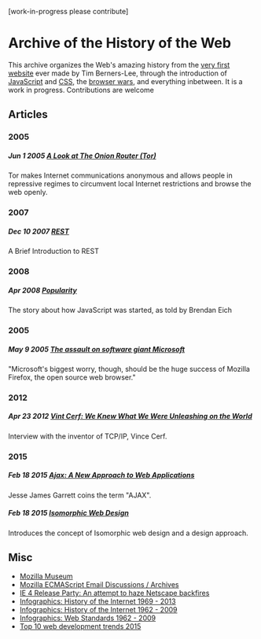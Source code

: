 [work-in-progress please contribute]

# Archive of the History of the Web

This archive organizes the Web's amazing history from the [very first website](https://www.w3.org/History/19921103-hypertext/hypertext/WWW/TheProject.html) ever made by Tim Berners-Lee, through the introduction of [JavaScript](https://www.w3.org/community/webed/wiki/A_Short_History_of_JavaScript) and [CSS](https://www.w3.org/Style/LieBos2e/history/Overview.html), the [browser wars](https://en.wikipedia.org/wiki/Browser_wars), and everything inbetween. It is a work in progress. Contributions are welcome

## Articles

### 2005

##### Jun 1 2005 [A Look at The Onion Router (Tor)](http://lwn.net/Articles/138242/)
Tor makes Internet communications anonymous and allows people in repressive regimes to circumvent local Internet restrictions and browse the web openly.

### 2007

##### Dec 10 2007 [REST](http://www.infoq.com/articles/rest-introduction)
A Brief Introduction to REST

### 2008

##### Apr 2008 [Popularity](https://brendaneich.com/2008/04/popularity/)
The story about how JavaScript was started, as told by Brendan Eich

### 2005

##### May 9 2005 [The assault on software giant Microsoft](http://news.bbc.co.uk/2/hi/business/4508897.stm)
"Microsoft's biggest worry, though, should be the huge success of Mozilla Firefox, the open source web browser."

### 2012

##### Apr 23 2012 [Vint Cerf: We Knew What We Were Unleashing on the World](http://www.wired.com/2012/04/epicenter-isoc-famers-qa-cerf/)
Interview with the inventor of TCP/IP, Vince Cerf.

### 2015

##### Feb 18 2015 [Ajax: A New Approach to Web Applications](http://adaptivepath.org/ideas/ajax-new-approach-web-applications/)
Jesse James Garrett coins the term "AJAX".

##### Feb 18 2015 [Isomorphic Web Design](https://thebhwgroup.com/blog/isomorphic-web-design-react-scala)
Introduces the concept of Isomorphic web design and a design approach.

## Misc
- [Mozilla Museum](http://home.snafu.de/tilman/mozilla/index.html)
- [Mozilla ECMAScript Email Discussions / Archives](https://mail.mozilla.org/pipermail/es-discuss/)
- [IE 4 Release Party: An attempt to haze Netscape backfires](http://home.snafu.de/tilman/mozilla/stomps.html)
- [Infographics: History of the Internet 1969 - 2013](http://www.whoishostingthis.com/blog/wp-content/uploads/2013/06/Internet-then-and-now.jpg)
- [Infographics: History of the Internet 1962 - 2009](http://11even.net/2010/08/history-internet/kreativ/)
- [Infographics: Web Standards 1962 - 2009](http://mattersofgrey.com/wp-content/uploads/2011/11/historyofwebstandards.jpg)
- [Top 10 web development trends 2015](http://www.zingdesign.com/top-10-web-development-trends-and-predictions-for-2015/)